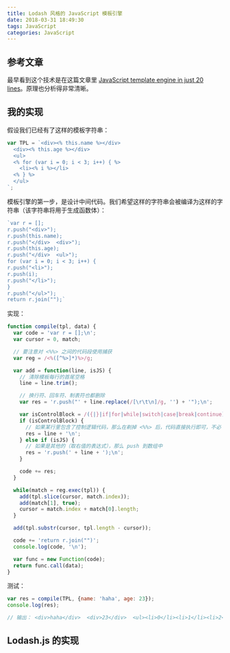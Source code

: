 ```yaml
---
title: Lodash 风格的 JavaScript 模板引擎
date: 2018-03-31 18:49:30
tags: JavaScript
categories: JavaScript
---
```


## 参考文章

最早看到这个技术是在这篇文章里 [JavaScript template engine in just 20 lines](http://krasimirtsonev.com/blog/article/Javascript-template-engine-in-just-20-line)。原理也分析得非常清晰。

<!-- more -->

## 我的实现

假设我们已经有了这样的模板字符串：

```javascript
var TPL = `<div><% this.name %></div>
  <div><% this.age %></div>
  <ul>
  <% for (var i = 0; i < 3; i++) { %>
    <li><% i %></li>
  <% } %>
  </ul>
`;
```

模板引擎的第一步，是设计中间代码。我们希望这样的字符串会被编译为这样的字符串（该字符串将用于生成函数体）：

```javascript
`var r = [];
r.push("<div>");
r.push(this.name);
r.push("</div>  <div>");
r.push(this.age);
r.push("</div>  <ul>");
for (var i = 0; i < 3; i++) {
r.push("<li>");
r.push(i);
r.push("</li>");
}
r.push("</ul>");
return r.join("");`
```

实现：

```javascript
function compile(tpl, data) {
  var code = 'var r = [];\n';
  var cursor = 0, match;

  // 要注意对 <%%> 之间的代码段使用捕获
  var reg = /<%([^%>]*)%>/g;

  var add = function(line, isJS) {
    // 清除模板每行的首尾空格
    line = line.trim();

    // 换行符、回车符、制表符也都删除
    var res = 'r.push("' + line.replace(/[\r\t\n]/g, '') + '");\n';

    var isControlBlock = /({|}|if|for|while|switch|case|break|continue)/.test(line);
    if (isControlBlock) {
      // 如果某行里包含了控制逻辑代码，那么在剃掉 <%%> 后，代码直接执行即可，不必 push 到一个数组中
      res = line + '\n';
    } else if (isJS) {
      // 如果是其他的（取右值的表达式），那么 push 到数组中
      res = 'r.push(' + line + ');\n';
    }

    code += res;
  }

  while(match = reg.exec(tpl)) {
    add(tpl.slice(cursor, match.index));
    add(match[1], true);
    cursor = match.index + match[0].length;
  }

  add(tpl.substr(cursor, tpl.length - cursor));

  code += 'return r.join("")';
  console.log(code, '\n');

  var func = new Function(code);
  return func.call(data);
}
```

测试：

```javascript
var res = compile(TPL, {name: 'haha', age: 23});
console.log(res);

// 输出： <div>haha</div>  <div>23</div>  <ul><li>0</li><li>1</li><li>2</li></ul>
```

## Lodash.js 的实现